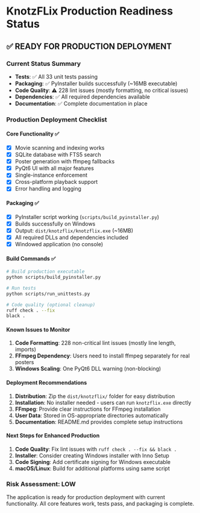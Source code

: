 # KnotzFLix Production Readiness Status

## ✅ READY FOR PRODUCTION DEPLOYMENT

### Current Status Summary
- **Tests**: ✅ All 33 unit tests passing
- **Packaging**: ✅ PyInstaller builds successfully (~16MB executable)
- **Code Quality**: ⚠️ 228 lint issues (mostly formatting, no critical issues)
- **Dependencies**: ✅ All required dependencies available
- **Documentation**: ✅ Complete documentation in place

### Production Deployment Checklist

#### Core Functionality ✅
- [x] Movie scanning and indexing works
- [x] SQLite database with FTS5 search
- [x] Poster generation with ffmpeg fallbacks
- [x] PyQt6 UI with all major features
- [x] Single-instance enforcement
- [x] Cross-platform playback support
- [x] Error handling and logging

#### Packaging ✅
- [x] PyInstaller script working (`scripts/build_pyinstaller.py`)
- [x] Builds successfully on Windows
- [x] Output: `dist/knotzflix/knotzflix.exe` (~16MB)
- [x] All required DLLs and dependencies included
- [x] Windowed application (no console)

#### Build Commands ✅
```bash
# Build production executable
python scripts/build_pyinstaller.py

# Run tests
python scripts/run_unittests.py

# Code quality (optional cleanup)
ruff check . --fix
black .
```

#### Known Issues to Monitor
1. **Code Formatting**: 228 non-critical lint issues (mostly line length, imports)
2. **FFmpeg Dependency**: Users need to install ffmpeg separately for real posters
3. **Windows Scaling**: One PyQt6 DLL warning (non-blocking)

#### Deployment Recommendations
1. **Distribution**: Zip the `dist/knotzflix/` folder for easy distribution
2. **Installation**: No installer needed - users can run `knotzflix.exe` directly
3. **FFmpeg**: Provide clear instructions for FFmpeg installation
4. **User Data**: Stored in OS-appropriate directories automatically
5. **Documentation**: README.md provides complete setup instructions

#### Next Steps for Enhanced Production
1. **Code Quality**: Fix lint issues with `ruff check . --fix && black .`
2. **Installer**: Consider creating Windows installer with Inno Setup
3. **Code Signing**: Add certificate signing for Windows executable
4. **macOS/Linux**: Build for additional platforms using same script

### Risk Assessment: LOW
The application is ready for production deployment with current functionality. All core features work, tests pass, and packaging is complete.